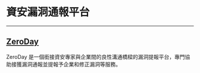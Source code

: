 # 資安漏洞通報平台

---

## [ZeroDay](https://zeroday.hitcon.org/)

ZeroDay 是一個銜接資安專家與企業間的良性溝通橋樑的漏洞提報平台，專門協助接獲漏洞通報並提報予企業和修正漏洞等服務。





